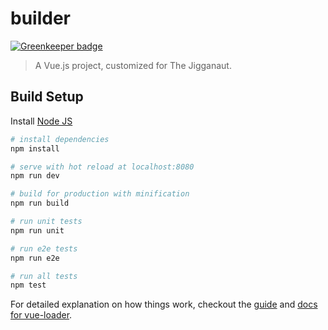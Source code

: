 # builder

[![Greenkeeper badge](https://badges.greenkeeper.io/logan-engineering/limited-10-builder.svg)](https://greenkeeper.io/)

> A Vue.js project, customized for The Jigganaut.

## Build Setup

Install [Node JS](https://nodejs.org/en/)

``` bash
# install dependencies
npm install

# serve with hot reload at localhost:8080
npm run dev

# build for production with minification
npm run build

# run unit tests
npm run unit

# run e2e tests
npm run e2e

# run all tests
npm test
```

For detailed explanation on how things work, checkout the [guide](https://github.com/vuejs-templates/webpack#vue-webpack-boilerplate) and [docs for vue-loader](http://vuejs.github.io/vue-loader).
